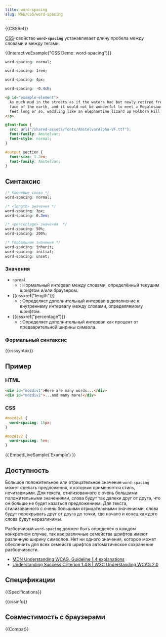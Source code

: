 ```yaml
---
title: word-spacing
slug: Web/CSS/word-spacing
---
```


{{CSSRef}}

[CSS](/ru/docs/Web/CSS)-свойство **`word-spacing`** устанавливает длину пробела между словами и между тегами.

{{InteractiveExample("CSS Demo: word-spacing")}}

```css interactive-example-choice
word-spacing: normal;
```

```css interactive-example-choice
word-spacing: 1rem;
```

```css interactive-example-choice
word-spacing: 4px;
```

```css interactive-example-choice
word-spacing: -0.4ch;
```

```html interactive-example
<p id="example-element">
  As much mud in the streets as if the waters had but newly retired from the
  face of the earth, and it would not be wonderful to meet a Megalosaurus, forty
  feet long or so, waddling like an elephantine lizard up Holborn Hill.
</p>
```

```css interactive-example
@font-face {
  src: url("/shared-assets/fonts/AmstelvarAlpha-VF.ttf");
  font-family: Amstelvar;
  font-style: normal;
}

#output section {
  font-size: 1.2em;
  font-family: Amstelvar;
}
```

## Синтаксис

```css
/* Ключевые слова */
word-spacing: normal;

/* <length> значения */
word-spacing: 3px;
word-spacing: 0.3em;

/* <percentage> значения  */
word-spacing: 50%;
word-spacing: 200%;

/* Глобальные значения */
word-spacing: inherit;
word-spacing: initial;
word-spacing: unset;
```

### Значения

- `normal`
  - : Нормальный интервал между словами, определённый текущим шрифтом и/или браузером.
- {{cssxref("length")}}
  - : Определяет дополнительный интервал в дополнение к внутреннему интервалу между словами, определяемому шрифтом.
- {{cssxref("percentage")}}
  - : Определяет дополнительный интервал как процент от предварительной ширины символа.

### Формальный синтаксис

{{csssyntax}}

## Пример

### HTML

```html
<div id="mozdiv1">Here are many words...</div>
<div id="mozdiv2">...and many more!</div>
```

### CSS

```css
#mozdiv1 {
  word-spacing: 15px;
}

#mozdiv2 {
  word-spacing: 5em;
}
```

{{ EmbedLiveSample('Example') }}

## Доступность

Большое положительное или отрицательное значение `word-spacing` может сделать предложения, к которым применяется стиль, нечитаемыми. Для текста, стилизованного с очень большими положительными значениями, слова будут так далеки друг от друга, что он больше не будет казаться предложением. Для текста, стилизованного с очень большими отрицательными значениями, слова будут перекрывать друг от друга до точки, где начало и конец каждого слова будут неразличимы.

Разборчивый `word-spacing` должен быть определён в каждом конкретном случае, так как различные семейства шрифтов имеют различную ширину символов. Нет ни одного значения, которое может обеспечить для всех семейств шрифтов автоматическое сохранение разборчивости.

- [MDN Understanding WCAG, Guideline 1.4 explanations](/ru/docs/Web/Accessibility/Understanding_WCAG/Perceivable#Guideline_1.4_Make_it_easier_for_users_to_see_and_hear_content_including_separating_foreground_from_background)
- [Understanding Success Criterion 1.4.8 | W3C Understanding WCAG 2.0](https://www.w3.org/TR/UNDERSTANDING-WCAG20/visual-audio-contrast-visual-presentation.html)

## Спецификации

{{Specifications}}

{{cssinfo}}

## Совместимость с браузерами

{{Compat}}
